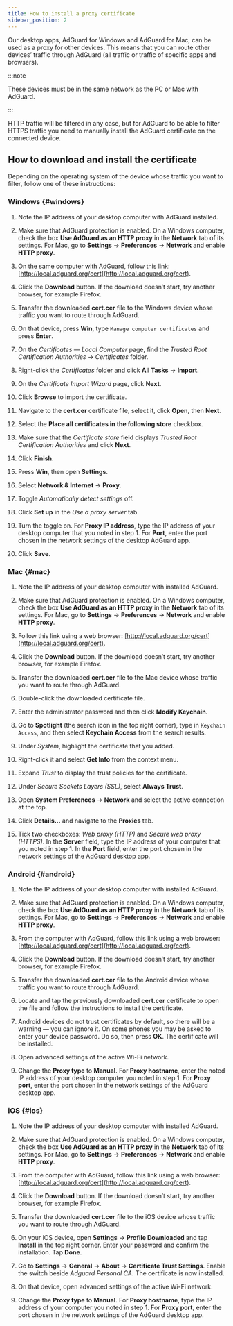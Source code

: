 ```yaml
---
title: How to install a proxy certificate
sidebar_position: 2
---
```


Our desktop apps, AdGuard for Windows and AdGuard for Mac, can be used as a proxy for other devices. This means that you can route other devices’ traffic through AdGuard (all traffic or traffic of specific apps and browsers).

:::note

These devices must be in the same network as the PC or Mac with AdGuard.

:::

HTTP traffic will be filtered in any case, but for AdGuard to be able to filter HTTPS traffic you need to manually install the AdGuard certificate on the connected device.

## How to download and install the certificate

Depending on the operating system of the device whose traffic you want to filter, follow one of these instructions:

### Windows {#windows}

1. Note the IP address of your desktop computer with AdGuard installed.

1. Make sure that AdGuard protection is enabled. On a Windows computer, check the box **Use AdGuard as an HTTP proxy** in the **Network** tab of its settings. For Mac, go to **Settings** → **Preferences** → **Network** and enable **HTTP proxy**.

1. On the same computer with AdGuard, follow this link: [http://local.adguard.org/cert](http://local.adguard.org/cert).

1. Click the **Download** button. If the download doesn’t start, try another browser, for example Firefox.

1. Transfer the downloaded **cert.cer** file to the Windows device whose traffic you want to route through AdGuard.

1. On that device, press **Win**, type `Manage computer certificates` and press **Enter**.

1. On the *Certificates — Local Computer* page, find the *Trusted Root Certification Authorities* → *Certificates* folder.

1. Right-click the *Certificates* folder and click **All Tasks** → **Import**.

1. On the *Certificate Import Wizard* page, click **Next**.

1. Click **Browse** to import the certificate.

1. Navigate to the **cert.cer** certificate file, select it, click **Open**, then **Next**.

1. Select the **Place all certificates in the following store** checkbox.

1. Make sure that the *Certificate store* field displays *Trusted Root Certification Authorities* and click **Next**.

1. Click **Finish**.

1. Press **Win**, then open **Settings**.

1. Select **Network & Internet** → **Proxy**.

1. Toggle *Automatically detect settings* off.

1. Click **Set up** in the *Use a proxy server* tab.

1. Turn the toggle on. For **Proxy IP address**, type the IP address of your desktop computer that you noted in step 1. For **Port**, enter the port chosen in the network settings of the desktop AdGuard app.

1. Click **Save**.

### Mac {#mac}

1. Note the IP address of your desktop computer with installed AdGuard.

1. Make sure that AdGuard protection is enabled. On a Windows computer, check the box **Use AdGuard as an HTTP proxy** in the **Network** tab of its settings. For Mac, go to **Settings** → **Preferences** → **Network** and enable **HTTP proxy**.

1. Follow this link using a web browser: [http://local.adguard.org/cert](http://local.adguard.org/cert).

1. Click the **Download** button. If the download doesn’t start, try another browser, for example Firefox.

1. Transfer the downloaded **cert.cer** file to the Mac device whose traffic you want to route through AdGuard.

1. Double-click the downloaded certificate file.

1. Enter the administrator password and then click **Modify Keychain**.

1. Go to **Spotlight** (the search icon in the top right corner), type in `Keychain Access`, and then select **Keychain Access** from the search results.

1. Under *System*, highlight the certificate that you added.

1. Right-click it and select **Get Info** from the context menu.

1. Expand *Trust* to display the trust policies for the certificate.

1. Under *Secure Sockets Layers (SSL)*, select **Always Trust**.

1. Open **System Preferences** → **Network** and select the active connection at the top.

1. Click **Details...** and navigate to the **Proxies** tab.

1. Tick two checkboxes: *Web proxy (HTTP)* and *Secure web proxy (HTTPS)*. In the **Server** field, type the IP address of your computer that you noted in step 1. In the **Port** field, enter the port chosen in the network settings of the AdGuard desktop app.

### Android {#android}

1. Note the IP address of your desktop computer with installed AdGuard.

1. Make sure that AdGuard protection is enabled. On a Windows computer, check the box **Use AdGuard as an HTTP proxy** in the **Network** tab of its settings. For Mac, go to **Settings** → **Preferences** → **Network** and enable **HTTP proxy**.

1. From the computer with AdGuard, follow this link using a web browser: [http://local.adguard.org/cert](http://local.adguard.org/cert).

1. Click the **Download** button. If the download doesn’t start, try another browser, for example Firefox.

1. Transfer the downloaded **cert.cer** file to the Android device whose traffic you want to route through AdGuard.

1. Locate and tap the previously downloaded **cert.cer** certificate to open the file and follow the instructions to install the certificate.

1. Android devices do not trust certificates by default, so there will be a warning — you can ignore it. On some phones you may be asked to enter your device password. Do so, then press **OK**. The certificate will be installed.

1. Open advanced settings of the active Wi-Fi network.

1. Change the **Proxy type** to **Manual**. For **Proxy hostname**, enter the noted IP address of your desktop computer you noted in step 1. For **Proxy port**, enter the port chosen in the network settings of the AdGuard desktop app.

### iOS {#ios}

1. Note the IP address of your desktop computer with installed AdGuard.

1. Make sure that AdGuard protection is enabled. On a Windows computer, check the box **Use AdGuard as an HTTP proxy** in the **Network** tab of its settings. For Mac, go to **Settings** → **Preferences** → **Network** and enable **HTTP proxy**.

1. From the computer with AdGuard, follow this link using a web browser: [http://local.adguard.org/cert](http://local.adguard.org/cert).

1. Click the **Download** button. If the download doesn’t start, try another browser, for example Firefox.

1. Transfer the downloaded **cert.cer** file to the iOS device whose traffic you want to route through AdGuard.

1. On your iOS device, open **Settings** → **Profile Downloaded** and tap **Install** in the top right corner. Enter your password and confirm the installation. Tap **Done**.

1. Go to **Settings** → **General** → **About** → **Certificate Trust Settings**. Enable the switch beside *Adguard Personal CA*. The certificate is now installed.

1. On that device, open advanced settings of the active Wi-Fi network.

1. Change the **Proxy type** to **Manual**. For **Proxy hostname**, type the IP address of your computer you noted in step 1. For **Proxy port**, enter the port chosen in the network settings of the AdGuard desktop app.
